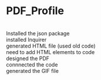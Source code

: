 # PDF_Profile
<br>
Installed the json package
<br>
installed Inquirer
<br>
generated HTML file (used old code)
<br>
need to add HTML elements to code<br>
designed the PDF<br>
connnected the code<br>
generated the GIF file<br>
